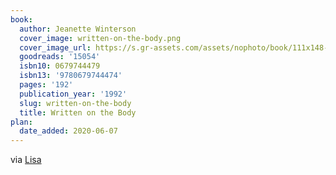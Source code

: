 ```yaml
---
book:
  author: Jeanette Winterson
  cover_image: written-on-the-body.png
  cover_image_url: https://s.gr-assets.com/assets/nophoto/book/111x148-bcc042a9c91a29c1d680899eff700a03.png
  goodreads: '15054'
  isbn10: 0679744479
  isbn13: '9780679744474'
  pages: '192'
  publication_year: '1992'
  slug: written-on-the-body
  title: Written on the Body
plan:
  date_added: 2020-06-07
---
```


via [Lisa](https://notebook.lisamcnulty.co.uk/2020/05/31/may-reading/)
